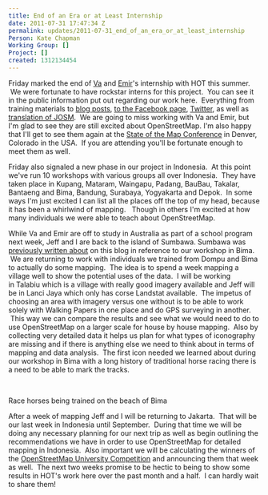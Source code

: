 ```yaml
---
title: End of an Era or at Least Internship
date: 2011-07-31 17:47:34 Z
permalink: updates/2011-07-31_end_of_an_era_or_at_least_internship
Person: Kate Chapman
Working Group: []
Project: []
created: 1312134454
---
```


<p>Friday marked the end of <a href="http://twitter.com/justva">Va</a> and <a href="http://twitter.com/emirhartato">Emir</a>'s internship with HOT this summer. &nbsp;We were fortunate to have rockstar interns for this project. &nbsp;You can see it in the public information put out regarding our work here. &nbsp;Everything from training materials to <a href="http://hot.openstreetmap.org/weblog/">blog posts</a>, <a href="http://facebook.com/kompetisiosm">to the Facebook page</a>, <a href="http://twitter.com/osm_id">Twitter</a>, as well as <a href="http://josm.openstreetmap.de/">translation of JOSM</a>. &nbsp;We are going to miss working with Va and Emir, but I'm glad to see they are still excited about OpenStreetMap. I'm also happy that I'll get to see them again at the <a href="http://stateofthemap.org/">State of the Map Conference</a> in Denver, Colorado in the USA. &nbsp;If you are attending you'll be fortunate enough to meet them as well.</p><p>Friday also signaled a new phase in our project in Indonesia. &nbsp;At this point we've run 10 workshops with various groups all over Indonesia. &nbsp;They have taken place in Kupang, Mataram, Waingapu, Padang, BauBau, Takalar, Bantaeng and Bima, Bandung, Surabaya,&nbsp;Yogyakarta and Depok. &nbsp;In some ways I'm just excited I can list all the places off the top of my head, because it has been a whirlwind of mapping. &nbsp; Though in others I'm excited at how many individuals we were able to teach about OpenStreetMap.</p><p>While Va and Emir are off to study in Australia as part of a school program next week, Jeff and I are back to the island of&nbsp;Sumbawa. Sumbawa was <a href="http://hot.openstreetmap.org/weblog/2011/07/hot-in-sumbawa-indonesia/">previously written about</a> on this blog in reference to our workshop in Bima. &nbsp;We are returning to work with individuals we trained from Dompu and Bima to actually do some mapping. &nbsp;The idea is to spend a week mapping a village well to show the potential uses of the data. &nbsp;I will be working in&nbsp;Talabiu which is a village with really good imagery available and Jeff will be in&nbsp;Lanci Jaya which only has corse Landstat available. &nbsp;The impetus of choosing an area with imagery versus one without is to be able to work solely with Walking Papers in one place and do GPS surveying in another. &nbsp;This way we can compare the results and see what we would need to do to use OpenStreetMap on a larger scale for house by house mapping. &nbsp;Also by collecting very detailed data it helps us plan for what types of iconography are missing and if there is anything else we need to think about in terms of mapping and data analysis. &nbsp;The first icon needed we learned about during our workshop in Bima with a long history of traditional horse racing there is a need to be able to mark the tracks.</p><p>&nbsp;</p><p><img src="https://s3.amazonaws.com/hotwww/files/old/imagecache/update_content/wp-content/uploads/2011/07/IMG_1158.jpeg" alt="">Race horses being trained on the beach of Bima</p><p style="text-align: left;">After a week of mapping Jeff and I will be returning to Jakarta. &nbsp;That will be our last week in Indonesia until September. &nbsp;During that time we will be doing any necessary planning for our next trip as well as begin outlining the recommendations we have in order to use OpenStreetMap for detailed mapping in Indonesia. &nbsp;Also important we will be&nbsp;calculating&nbsp;the winners of the <a href="http://kompetisiosm.org/">OpenStreetMap University Competition</a> and announcing them that week as well. &nbsp;The next two weeks promise to be hectic to being to show some results in HOT's work here over the past month and a half. &nbsp;I can hardly wait to share them!</p>
